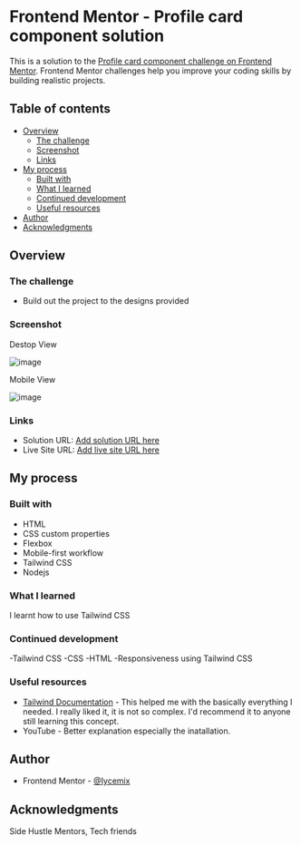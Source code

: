 # Frontend Mentor - Profile card component solution

This is a solution to the [Profile card component challenge on Frontend Mentor](https://www.frontendmentor.io/challenges/profile-card-component-cfArpWshJ). Frontend Mentor challenges help you improve your coding skills by building realistic projects. 

## Table of contents

- [Overview](#overview)
  - [The challenge](#the-challenge)
  - [Screenshot](#screenshot)
  - [Links](#links)
- [My process](#my-process)
  - [Built with](#built-with)
  - [What I learned](#what-i-learned)
  - [Continued development](#continued-development)
  - [Useful resources](#useful-resources)
- [Author](#author)
- [Acknowledgments](#acknowledgments)

## Overview

### The challenge

- Build out the project to the designs provided

### Screenshot

Destop View

![image](https://user-images.githubusercontent.com/81003701/141932379-b06b3aad-8029-4784-8a6a-6577175462eb.png)

Mobile View

![image](https://user-images.githubusercontent.com/81003701/141932667-03b32b1f-f051-49ac-86ba-4759172f2b16.png)

### Links

- Solution URL: [Add solution URL here](https://your-solution-url.com)
- Live Site URL: [Add live site URL here](https://your-live-site-url.com)

## My process

### Built with

- HTML
- CSS custom properties
- Flexbox
- Mobile-first workflow
- Tailwind CSS
- Nodejs

### What I learned
I learnt how to use Tailwind CSS

### Continued development

-Tailwind CSS
-CSS
-HTML
-Responsiveness using Tailwind CSS

### Useful resources

- [Tailwind Documentation](https://tailwindcss.com/docs) - This helped me with the basically everything I needed. I really liked it, it is not so complex. I'd recommend it to anyone still learning this concept.
- YouTube - Better explanation especially the inatallation.

## Author

- Frontend Mentor - [@Iycemix](https://www.frontendmentor.io/profile/Iycemix)

## Acknowledgments

Side Hustle Mentors, 
Tech friends
